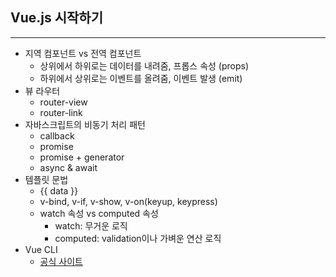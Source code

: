## Vue.js 시작하기

---

- 지역 컴포넌트 vs 전역 컴포넌트
  - 상위에서 하위로는 데이터를 내려줌, 프롭스 속성 (props)
  - 하위에서 상위로는 이벤트를 올려줌, 이벤트 발생 (emit)
- 뷰 라우터
  - router-view
  - router-link
- 자바스크립트의 비동기 처리 패턴
  - callback
  - promise
  - promise + generator
  - async & await
- 템플릿 문법
  - {{ data }}
  - v-bind, v-if, v-show, v-on(keyup, keypress)
  - watch 속성 vs computed 속성
    - watch: 무거운 로직
    - computed: validation이나 가벼운 연산 로직
- Vue CLI
  - [공식 사이트](https://cli.vuejs.org/)
